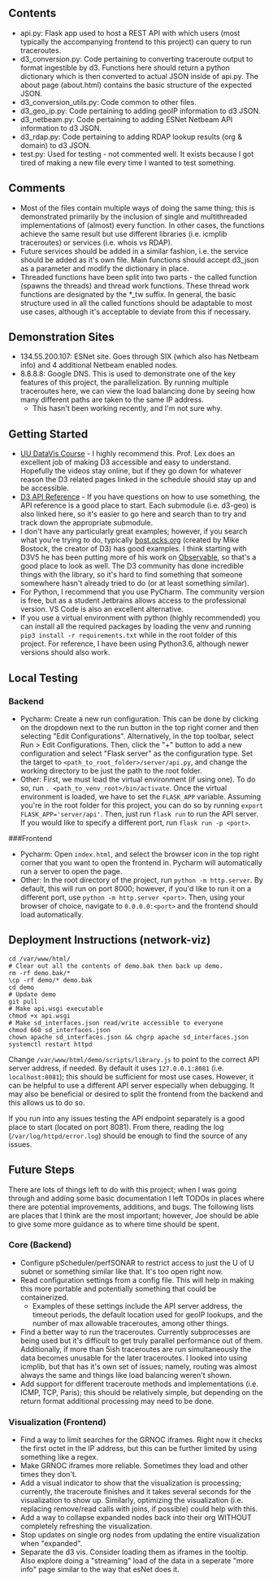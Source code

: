 ## Contents

- api.py: Flask app used to host a REST API with which users (most typically the accompanying frontend to this project) can query to run traceroutes.
- d3_conversion.py: Code pertaining to converting traceroute output to format ingestible by d3. Functions here should return a python dictionary which is then converted to actual JSON inside of api.py. The about page (about.html) contains the basic structure of the expected JSON. 
- d3_conversion_utils.py: Code common to other files. 
- d3_geo_ip.py: Code pertaining to adding geoIP information to d3 JSON. 
- d3_netbeam.py: Code pertaining to adding ESNet Netbeam API information to d3 JSON. 
- d3_rdap.py: Code pertaining to adding RDAP lookup results (org & domain) to d3 JSON.
- test.py: Used for testing - not commented well. It exists because I got tired of making a new file every time I wanted to test something.

## Comments

- Most of the files contain multiple ways of doing the same thing; this is demonstrated primarily by the inclusion of single and multithreaded implementations of (almost) every function. In other cases, the functions achieve the same result but use different libraries (i.e. icmplib traceroutes) or services (i.e. whois vs RDAP). 
- Future services should be added in a similar fashion, i.e. the service should be added as it's own file. Main functions should accept d3_json as a parameter and modify the dictionary in place.
- Threaded functions have been split into two parts - the called function (spawns the threads) and thread work functions. These thread work functions are designated by the *_tw suffix. In general, the basic structure used in all the called functions should be adaptable to most use cases, although it's acceptable to deviate from this if necessary.

## Demonstration Sites

- 134.55.200.107: ESNet site. Goes through SIX (which also has Netbeam info) and 4 additional Netbeam enabled nodes. 
- 8.8.8.8: Google DNS. This is used to demonstrate one of the key features of this project, the parallelization. By running multiple traceroutes here, we can view the load balancing done by seeing how many different paths are taken to the same IP address.
    - This hasn't been working recently, and I'm not sure why.

## Getting Started

- [UU DataVis Course](https://www.dataviscourse.net/2020/schedule/) - I highly recommend this. Prof. Lex does an excellent job of making D3 accessible and easy to understand. Hopefully the videos stay online, but if they go down for whatever reason the D3 related pages linked in the schedule should stay up and be accessible. 
- [D3 API Reference](https://github.com/d3/d3/blob/main/API.md) - If you have questions on how to use something, the API reference is a good place to start. Each submodule (i.e. d3-geo) is also linked here, so it's easier to go here and search than to try and track down the appropriate submodule.
- I don't have any particularly great examples; however, if you search what you're trying to do, typically [bost.ocks.org](https://bost.ocks.org/mike/) (created by Mike Bostock, the creator of D3) has good examples. I think starting with D3V5 he has been putting more of his work on [Observable](https://observablehq.com/@mbostock), so that's a good place to look as well. The D3 community has done incredible things with the library, so it's hard to find something that someone somewhere hasn't already tried to do (or at least something similar). 
- For Python, I recommend that you use PyCharm. The community version is free, but as a student Jetbrains allows access to the professional version. VS Code is also an excellent alternative. 
- If you use a virtual environment with python (highly recommended) you can install all the required packages by loading the venv and running `pip3 install -r requirements.txt` while in the root folder of this project. For reference, I have been using Python3.6, although newer versions should also work.

## Local Testing
### Backend
- Pycharm: Create a new run configuration. This can be done by clicking on the dropdown next to the run button in the top right corner and then selecting "Edit Configurations". Alternatively, in the top toolbar, select Run > Edit Configurations. Then, click the "+" button to add a new configuration and select "Flask server" as the configuration type. Set the target to `<path_to_root_folder>/server/api.py`, and change the working directory to be just the path to the root folder. 
- Other: First, we must load the virtual environment (if using one). To do so, run `. <path_to_venv_root>/bin/activate`. Once the virtual environment is loaded, we have to set the `FLASK_APP` variable. Assuming you're in the root folder for this project, you can do so by running `export FLASK_APP='server/api'`. Then, just run `flask run` to run the API server. If you would like to  specify a different port, run `flask run -p <port>`.

###Frontend
- Pycharm: Open `index.html`, and select the browser icon in the top right corner that you want to open the frontend in. Pycharm will automatically run a server to open the page. 
- Other: In the root directory of the project, run `python -m http.server`. By default, this will run on port 8000; however, if you'd like to run it on a different port, use `python -m http.server <port>`. Then, using your browser of choice, navigate to `0.0.0.0:<port>` and the frontend should load automatically. 

    
## Deployment Instructions (network-viz)

```shell script
cd /var/www/html/
# Clear out all the contents of demo.bak then back up demo.
rm -rf demo.bak/*
\cp -rf demo/* demo.bak
cd demo
# Update demo
git pull
# Make api.wsgi executable
chmod +x api.wsgi
# Make sd_interfaces.json read/write accessible to everyone
chmod 660 sd_interfaces.json
chown apache sd_interfaces.json && chgrp apache sd_interfaces.json
systemctl restart httpd
```

Change `/var/www/html/demo/scripts/library.js` to point to the correct API server address, if needed. By default it uses `127.0.0.1:8081` (i.e. `localhost:8081`); this should be sufficient for most use cases. However, it can be helpful to use a different API server especially when debugging. It may also be beneficial or desired to split the frontend from the backend and this allows us to do so. 

If you run into any issues testing the API endpoint separately is a good place to start (located on port 8081). From there, reading the log (`/var/log/httpd/error.log`) should be enough to find the source of any issues.

## Future Steps

There are lots of things left to do with this project; when I was going through and adding some basic documentation I left TODOs in places where there are potential improvements, additions, and bugs. The following lists are places that I think are the most important; however, Joe should be able to give some more guidance as to where time should be spent. 

### Core (Backend)
- Configure pScheduler/perfSONAR to restrict access to just the U of U subnet or something similar like that. It's too open right now. 
- Read configuration settings from a config file. This will help in making this more portable and potentially something that could be containerized.
    - Examples of these settings include the API server address, the timeout periods, the default location used for geoIP lookups, and the number of max allowable traceroutes, among other things.
- Find a better way to run the traceroutes. Currently subprocesses are being used but it's difficult to get truly parallel performance out of them. Additionally, if more than 5ish traceroutes are run simultaneously the data becomes unusable for the later traceroutes. I looked into using icmplib, but that has it's own set of issues; namely, routing was almost always the same and things like load balancing weren't shown. 
- Add support for different traceroute methods and implementations (i.e. ICMP, TCP, Paris); this should be relatively simple, but depending on the return format additional processing may need to be done. 

### Visualization (Frontend)
- Find a way to limit searches for the GRNOC iframes. Right now it checks the first octet in the IP address, but this can be further limited by using something like a regex.
- Make GRNOC iframes more reliable. Sometimes they load and other times they don't. 
- Add a visual indicator to show that the visualization is processing; currently, the traceroute finishes and it takes several seconds for the visualization to show up. Similarly, optimizing the visualization (i.e. replacing remove/read calls with joins, if possible) could help with this.
- Add a way to collapse expanded nodes back into their org WITHOUT completely refreshing the visualization.
- Stop updates on single org nodes from updating the entire visualization when "expanded".
- Separate the d3 vis. Consider loading them as iframes in the tooltip. Also explore doing a "streaming" load of the data in a seperate "more info" page similar to the way that esNet does it. 